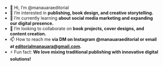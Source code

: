 - 👋 Hi, I’m @manauaraeditorial
- 👀 I’m interested in **publishing, book design, and creative storytelling.**
- 🌱 I’m currently learning **about social media marketing and expanding our digital presence.**
- 💞️ I’m looking to collaborate on **book projects, cover designs, and content creation.**
- 📫 How to reach me **via DM on Instagram @manauaraeditorial or email at editorialmanauara@gmail.com.**
- ⚡ Fun fact: **We love mixing traditional publishing with innovative digital solutions!**

<!---
Manauara-Editorial/Manauara-Editorial is a ✨ special ✨ repository because its `README.md` (this file) appears on your GitHub profile.
You can click the Preview link to take a look at your changes.
--->
